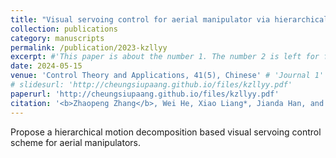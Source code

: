 ```yaml
---
title: "Visual servoing control for aerial manipulator via hierarchical motion decomposition"
collection: publications
category: manuscripts
permalink: /publication/2023-kzllyy
excerpt: #'This paper is about the number 1. The number 2 is left for future work.'
date: 2024-05-15
venue: 'Control Theory and Applications, 41(5), Chinese' # 'Journal 1'
# slidesurl: 'http://cheungsiupaang.github.io/files/kzllyy.pdf'
paperurl: 'http://cheungsiupaang.github.io/files/kzllyy.pdf'
citation: '<b>Zhaopeng Zhang</b>, Wei He, Xiao Liang*, Jianda Han, and Yongchun Fang'
---
```

Propose a hierarchical motion decomposition based visual servoing control scheme for aerial manipulators.
